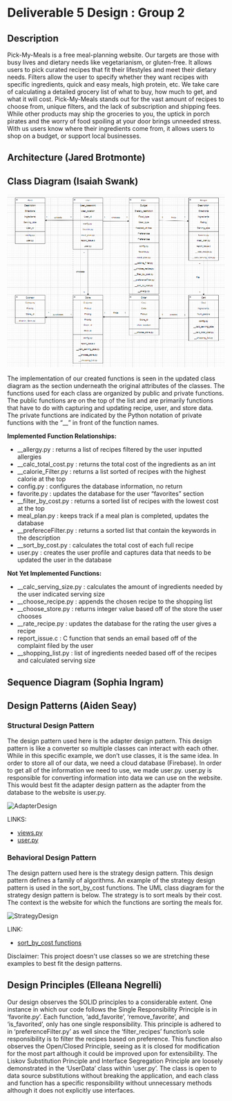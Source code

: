 # Deliverable 5 Design : Group 2

## Description
Pick-My-Meals is a free meal-planning website. Our targets are those with busy lives and dietary needs like vegetarianism, or gluten-free. It allows users to pick curated recipes that fit their lifestyles and meet their dietary needs. Filters allow the user to specify whether they want recipes with specific ingredients, quick and easy meals, high protein, etc. We take care of calculating a detailed grocery list of what to buy, how much to get, and what it will cost. Pick-My-Meals stands out for the vast amount of recipes to choose from, unique filters, and the lack of subscription and shipping fees. While other products may ship the groceries to you, the uptick in porch pirates and the worry of food spoiling at your door brings unneeded stress. With us users know where their ingredients come from, it allows users to shop on a budget, or support local businesses. 

## Architecture (Jared Brotmonte)

## Class Diagram (Isaiah Swank)

![Updated Class Diagram with Function Implementation](class_diagram_deliverable_5.png)

The implementation of our created functions is seen in the updated class diagram as the section underneath the original attributes of the classes. The functions used for each class are organized by public and private functions. The public functions are on the top of the list and are primarily functions that have to do with capturing and updating recipe, user, and store data. The private functions are indicated by the Python notation of private functions with the “__” in front of the function names.

**Implemented Function Relationships:**
* __allergy.py : returns a list of recipes filtered by the user inputted allergies
* __calc_total_cost.py : returns the total cost of the ingredients as an int
* __calorie_Filter.py : returns a list sorted of recipes with the highest calorie at the top 
* config.py : configures the database information, no return 
* favorite.py : updates the database for the user “favorites” section
* __filter_by_cost.py : returns a sorted list of recipes with the lowest cost at the top
* meal_plan.py : keeps track if a meal plan is completed, updates the database
* __prefereceFilter.py : returns a sorted list that contain the keywords in the description
* __sort_by_cost.py : calculates the total cost of each full recipe
* user.py : creates the user profile and captures data that needs to be updated the user in the database

**Not Yet Implemented Functions:**
* __calc_serving_size.py : calculates the amount of ingredients needed by the user indicated serving size
* __choose_recipe.py : appends the chosen recipe to the shopping list
* __choose_store.py : returns integer value based off of the store the user chooses
* __rate_recipe.py : updates the database for the rating the user gives a recipe
* report_issue.c : C function that sends an email based off of the complaint filed by the user
* __shopping_list.py : list of ingredients needed based off of the recipes and calculated serving size



## Sequence Diagram (Sophia Ingram)

## Design Patterns (Aiden Seay)

### Structural Design Pattern
The design pattern used here is the adapter design pattern. This design pattern is like a converter so multiple classes can interact with each other. While in this specific example, we don’t use classes, it is the same idea. In order to store all of our data, we need a cloud database (Firebase). In order to get all of the information we need to use, we made user.py. user.py is responsible for converting information into data we can use on the website. This would best fit the adapter design pattern as the adapter from the database to the website is user.py.

![AdapterDesign](https://github.com/caiton1/CS386-Meal-Creation-App-WIP-/assets/116912057/9ed33c14-ce21-4d43-b644-84d776336bad)

LINKS:
* [views.py](https://github.com/caiton1/CS386-Meal-Creation-App-WIP-/blob/main/website/views.py)
* [user.py](https://github.com/caiton1/CS386-Meal-Creation-App-WIP-/blob/main/website/functions/user.py)

### Behavioral Design Pattern
The design pattern used here is the strategy design pattern. This design pattern defines a family of algorithms. An example of the strategy design pattern is used in the sort_by_cost functions. The UML class diagram for the strategy design pattern is below. The strategy is to sort meals by their cost. The context is the website for which the functions are sorting the meals for.

![StrategyDesign](https://github.com/caiton1/CS386-Meal-Creation-App-WIP-/assets/116912057/4ba259fa-1a1d-481f-8555-76b956a3ac92)

LINK:
* [sort_by_cost functions](https://github.com/caiton1/CS386-Meal-Creation-App-WIP-/blob/main/website/functions/sort_by_cost.py)

Disclaimer: This project doesn't use classes so we are stretching these examples to best fit the design patterns. 

## Design Principles (Elleana Negrelli)
Our design observes the SOLID principles to a considerable extent. One instance in which our code follows the Single Responsibility Principle is in ‘favorite.py’. Each function, ‘add_favorite’, ‘remove_favorite’, and ‘is_favorited’, only has one single responsibility. This principle is adhered to in ‘preferenceFilter.py’ as well since the ‘filter_recipes’ function’s sole responsibility is to filter the recipes based on preference. This function also observes the Open/Closed Principle, seeing as it is closed for modification for the most part although it could be improved upon for extensibility. The Liskov Substitution Principle and Interface Segregation Principle are loosely demonstrated in the ‘UserData’ class within ‘user.py’. The class is open to data source substitutions without breaking the application, and each class and function has a specific responsibility without unnecessary methods although it does not explicitly use interfaces. 

